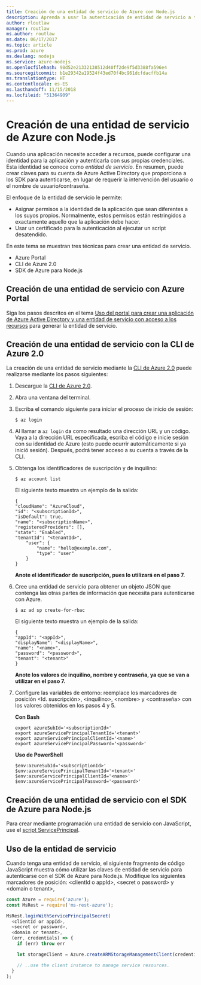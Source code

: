 ```yaml
---
title: Creación de una entidad de servicio de Azure con Node.js
description: Aprenda a usar la autenticación de entidad de servicio a través de Node.js.
author: rloutlaw
manager: routlaw
ms.author: routlaw
ms.date: 06/17/2017
ms.topic: article
ms.prod: azure
ms.devlang: nodejs
ms.service: azure-nodejs
ms.openlocfilehash: 98d52e21332138512d40ff2de9f5d3388fa596e4
ms.sourcegitcommit: b1e29342a19524f43ed70f4bc961dcfdacffb14a
ms.translationtype: HT
ms.contentlocale: es-ES
ms.lasthandoff: 11/15/2018
ms.locfileid: "51364909"
---
```

# <a name="create-an-azure-service-principal-with-nodejs"></a>Creación de una entidad de servicio de Azure con Node.js 

Cuando una aplicación necesite acceder a recursos, puede configurar una identidad para la aplicación y autenticarla con sus propias credenciales. Esta identidad se conoce como *entidad de servicio*. En resumen, puede crear claves para su cuenta de Azure Active Directory que proporciona a los SDK para autenticarse, en lugar de requerir la intervención del usuario o el nombre de usuario/contraseña.

El enfoque de la entidad de servicio le permite:
- Asignar permisos a la identidad de la aplicación que sean diferentes a los suyos propios. Normalmente, estos permisos están restringidos a exactamente aquello que la aplicación debe hacer.
- Usar un certificado para la autenticación al ejecutar un script desatendido.

En este tema se muestran tres técnicas para crear una entidad de servicio.

- Azure Portal
- CLI de Azure 2.0
- SDK de Azure para Node.js

## <a name="create-a-service-principal-using-the-azure-portal"></a>Creación de una entidad de servicio con Azure Portal

Siga los pasos descritos en el tema [Uso del portal para crear una aplicación de Azure Active Directory y una entidad de servicio con acceso a los recursos](https://azure.microsoft.com/documentation/articles/resource-group-create-service-principal-portal/) para generar la entidad de servicio.

## <a name="create-a-service-principal-using-the-azure-cli-20"></a>Creación de una entidad de servicio con la CLI de Azure 2.0

La creación de una entidad de servicio mediante la [CLI de Azure 2.0](https://docs.microsoft.com/cli/azure/install-az-cli2) puede realizarse mediante los pasos siguientes:

1. Descargue la [CLI de Azure 2.0](https://docs.microsoft.com/cli/azure/install-az-cli2).

2. Abra una ventana del terminal.

3. Escriba el comando siguiente para iniciar el proceso de inicio de sesión:

    ```shell
    $ az login
    ```

4. Al llamar a `az login` da como resultado una dirección URL y un código. Vaya a la dirección URL especificada, escriba el código e inicie sesión con su identidad de Azure (esto puede ocurrir automáticamente si ya inició sesión). Después, podrá tener acceso a su cuenta a través de la CLI.

5. Obtenga los identificadores de suscripción y de inquilino:

    ```shell
    $ az account list
    ```

    El siguiente texto muestra un ejemplo de la salida:

    ```shell
    {
    "cloudName": "AzureCloud",
    "id": "<subscriptionId>",
    "isDefault": true,
    "name": "<subscriptionName>",
    "registeredProviders": [],
    "state": "Enabled",
    "tenantId": "<tenantId>",
        "user": {
            "name": "hello@example.com",
            "type": "user"
        }
    }
    ```

    **Anote el identificador de suscripción, pues lo utilizará en el paso 7.**

6. Cree una entidad de servicio para obtener un objeto JSON que contenga las otras partes de información que necesita para autenticarse con Azure.

    ```shell
    $ az ad sp create-for-rbac
    ```

    El siguiente texto muestra un ejemplo de la salida:

    ```shell
    {
    "appId": "<appId>",
    "displayName": "<displayName>",
    "name": "<name>",
    "password": "<password>",
    "tenant": "<tenant>"
    }
    ```

    **Anote los valores de inquilino, nombre y contraseña, ya que se van a utilizar en el paso 7.**

7. Configure las variables de entorno: reemplace los marcadores de posición &lt;Id. suscripción>, &lt;inquilino>, &lt;nombre> y &lt;contraseña> con los valores obtenidos en los pasos 4 y 5. 

    **Con Bash**

    ```shell
    export azureSubId='<subscriptionId>'
    export azureServicePrincipalTenantId='<tenant>'
    export azureServicePrincipalClientId='<name>'
    export azureServicePrincipalPassword='<password>'
    ```

    **Uso de PowerShell**

    ```shell
    $env:azureSubId='<subscriptionId>'
    $env:azureServicePrincipalTenantId='<tenant>'
    $env:azureServicePrincipalClientId='<name>'
    $env:azureServicePrincipalPassword='<password>'
    ```

## <a name="create-a-service-principal-using-the-azure-sdk-for-nodejs"></a>Creación de una entidad de servicio con el SDK de Azure para Node.js

Para crear mediante programación una entidad de servicio con JavaScript, use el [script ServicePrincipal](https://github.com/Azure/azure-sdk-for-node/tree/master/Documentation/ServicePrincipal).   

## <a name="using-the-service-principal"></a>Uso de la entidad de servicio

Cuando tenga una entidad de servicio, el siguiente fragmento de código JavaScript muestra cómo utilizar las claves de entidad de servicio para autenticarse con el SDK de Azure para Node.js. Modifique los siguientes marcadores de posición: &lt;clientId o appId>, &lt;secret o password> y &lt;domain o tenant>,

```javascript
const Azure = require('azure');
const MsRest = require('ms-rest-azure');

MsRest.loginWithServicePrincipalSecret(
  <clientId or appId>,
  <secret or password>,
  <domain or tenant>,
  (err, credentials) => {
    if (err) throw err

    let storageClient = Azure.createARMStorageManagementClient(credentials, '<azure-subscription-id>');

    // ..use the client instance to manage service resources.
  }
);
```
